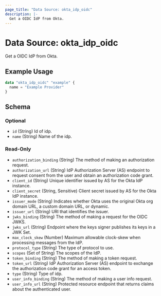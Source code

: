 ```yaml
---
page_title: "Data Source: okta_idp_oidc"
description: |-
  Get a OIDC IdP from Okta.
---
```


# Data Source: okta_idp_oidc

Get a OIDC IdP from Okta.

## Example Usage

```terraform
data "okta_idp_oidc" "example" {
  name = "Example Provider"
}
```

<!-- schema generated by tfplugindocs -->
## Schema

### Optional

- `id` (String) Id of idp.
- `name` (String) Name of the idp.

### Read-Only

- `authorization_binding` (String) The method of making an authorization request.
- `authorization_url` (String) IdP Authorization Server (AS) endpoint to request consent from the user and obtain an authorization code grant.
- `client_id` (String) Unique identifier issued by AS for the Okta IdP instance.
- `client_secret` (String, Sensitive) Client secret issued by AS for the Okta IdP instance.
- `issuer_mode` (String) Indicates whether Okta uses the original Okta org domain URL, a custom domain URL, or dynamic.
- `issuer_url` (String) URI that identifies the issuer.
- `jwks_binding` (String) The method of making a request for the OIDC JWKS.
- `jwks_url` (String) Endpoint where the keys signer publishes its keys in a JWK Set.
- `max_clock_skew` (Number) Maximum allowable clock-skew when processing messages from the IdP.
- `protocol_type` (String) The type of protocol to use.
- `scopes` (Set of String) The scopes of the IdP.
- `token_binding` (String) The method of making a token request.
- `token_url` (String) IdP Authorization Server (AS) endpoint to exchange the authorization code grant for an access token.
- `type` (String) Type of idp.
- `user_info_binding` (String) The method of making a user info request.
- `user_info_url` (String) Protected resource endpoint that returns claims about the authenticated user.


